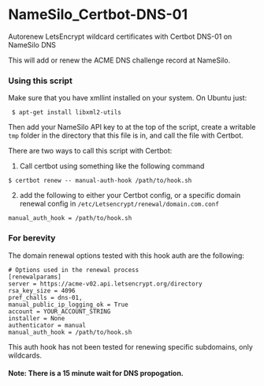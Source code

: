 # NameSilo_Certbot-DNS-01
Autorenew LetsEncrypt wildcard certificates with Certbot DNS-01 on NameSilo DNS

This will add or renew the ACME DNS challenge record at NameSilo. 

### Using this script
Make sure that you have xmllint installed on your system. On Ubuntu just:
```
 $ apt-get install libxml2-utils
 ```
Then add your NameSilo API key to at the top of the script, create a writable `tmp` folder in the directory that this file is in, and call the file with Certbot.

There are two ways to call this script with Certbot:
1.  Call certbot using something like the following command
```
$ certbot renew -- manual-auth-hook /path/to/hook.sh
```
2.  add the following to either your Certbot config, or a specific domain renewal config in `/etc/Letsencrypt/renewal/domain.com.conf`
```
manual_auth_hook = /path/to/hook.sh
```
### For berevity
The domain renewal options tested with this hook auth are the following:
```
# Options used in the renewal process
[renewalparams]
server = https://acme-v02.api.letsencrypt.org/directory
rsa_key_size = 4096
pref_challs = dns-01,
manual_public_ip_logging_ok = True
account = YOUR_ACCOUNT_STRING
installer = None
authenticator = manual
manual_auth_hook = /path/to/hook.sh
```
This auth hook has not been tested for renewing specific subdomains, only wildcards.
#### Note: There is a 15 minute wait for DNS propogation.
